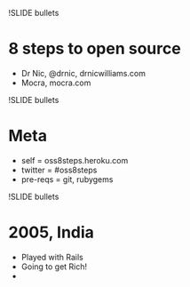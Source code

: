 !SLIDE bullets
# 8 steps to open source #

* Dr Nic, @drnic, drnicwilliams.com
* Mocra, mocra.com

!SLIDE bullets
# Meta #

* self     = oss8steps.heroku.com
* twitter  = #oss8steps
* pre-reqs = git, rubygems

!SLIDE bullets
# 2005, India #

* Played with Rails
* Going to get Rich!
* 
